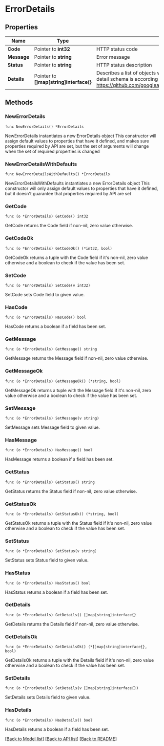 # ErrorDetails

## Properties

Name | Type | Description | Notes
------------ | ------------- | ------------- | -------------
**Code** | Pointer to **int32** | HTTP status code | [optional] 
**Message** | Pointer to **string** | Error message | [optional] 
**Status** | Pointer to **string** | HTTP status description | [optional] 
**Details** | Pointer to **[]map[string]interface{}** | Describes a list of objects with more detailed information of the given error. Each detail schema is according to one of the messages defined in Google&#39;s API: https://github.com/googleapis/googleapis/blob/master/google/rpc/error_details.proto | [optional] 

## Methods

### NewErrorDetails

`func NewErrorDetails() *ErrorDetails`

NewErrorDetails instantiates a new ErrorDetails object
This constructor will assign default values to properties that have it defined,
and makes sure properties required by API are set, but the set of arguments
will change when the set of required properties is changed

### NewErrorDetailsWithDefaults

`func NewErrorDetailsWithDefaults() *ErrorDetails`

NewErrorDetailsWithDefaults instantiates a new ErrorDetails object
This constructor will only assign default values to properties that have it defined,
but it doesn't guarantee that properties required by API are set

### GetCode

`func (o *ErrorDetails) GetCode() int32`

GetCode returns the Code field if non-nil, zero value otherwise.

### GetCodeOk

`func (o *ErrorDetails) GetCodeOk() (*int32, bool)`

GetCodeOk returns a tuple with the Code field if it's non-nil, zero value otherwise
and a boolean to check if the value has been set.

### SetCode

`func (o *ErrorDetails) SetCode(v int32)`

SetCode sets Code field to given value.

### HasCode

`func (o *ErrorDetails) HasCode() bool`

HasCode returns a boolean if a field has been set.

### GetMessage

`func (o *ErrorDetails) GetMessage() string`

GetMessage returns the Message field if non-nil, zero value otherwise.

### GetMessageOk

`func (o *ErrorDetails) GetMessageOk() (*string, bool)`

GetMessageOk returns a tuple with the Message field if it's non-nil, zero value otherwise
and a boolean to check if the value has been set.

### SetMessage

`func (o *ErrorDetails) SetMessage(v string)`

SetMessage sets Message field to given value.

### HasMessage

`func (o *ErrorDetails) HasMessage() bool`

HasMessage returns a boolean if a field has been set.

### GetStatus

`func (o *ErrorDetails) GetStatus() string`

GetStatus returns the Status field if non-nil, zero value otherwise.

### GetStatusOk

`func (o *ErrorDetails) GetStatusOk() (*string, bool)`

GetStatusOk returns a tuple with the Status field if it's non-nil, zero value otherwise
and a boolean to check if the value has been set.

### SetStatus

`func (o *ErrorDetails) SetStatus(v string)`

SetStatus sets Status field to given value.

### HasStatus

`func (o *ErrorDetails) HasStatus() bool`

HasStatus returns a boolean if a field has been set.

### GetDetails

`func (o *ErrorDetails) GetDetails() []map[string]interface{}`

GetDetails returns the Details field if non-nil, zero value otherwise.

### GetDetailsOk

`func (o *ErrorDetails) GetDetailsOk() (*[]map[string]interface{}, bool)`

GetDetailsOk returns a tuple with the Details field if it's non-nil, zero value otherwise
and a boolean to check if the value has been set.

### SetDetails

`func (o *ErrorDetails) SetDetails(v []map[string]interface{})`

SetDetails sets Details field to given value.

### HasDetails

`func (o *ErrorDetails) HasDetails() bool`

HasDetails returns a boolean if a field has been set.


[[Back to Model list]](../README.md#documentation-for-models) [[Back to API list]](../README.md#documentation-for-api-endpoints) [[Back to README]](../README.md)


